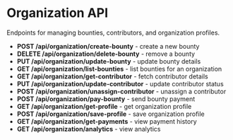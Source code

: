 # Organization API

Endpoints for managing bounties, contributors, and organization profiles.

- **POST /api/organization/create-bounty** - create a new bounty
- **DELETE /api/organization/delete-bounty** - remove a bounty
- **PUT /api/organization/update-bounty** - update bounty details
- **GET /api/organization/list-bounties** - list bounties for an organization
- **GET /api/organization/get-contributor** - fetch contributor details
- **PUT /api/organization/update-contributor** - update contributor status
- **POST /api/organization/unassign-contributor** - unassign a contributor
- **POST /api/organization/pay-bounty** - send bounty payment
- **GET /api/organization/get-profile** - get organization profile
- **POST /api/organization/save-profile** - save organization profile
- **GET /api/organization/get-payments** - view payment history
- **GET /api/organization/analytics** - view analytics
